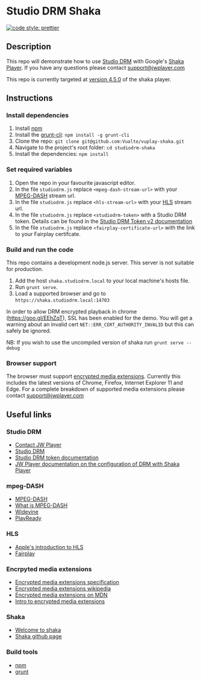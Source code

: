 ﻿# Studio DRM Shaka

[![code style: prettier](https://img.shields.io/badge/code_style-prettier-ff69b4.svg?style=flat-square)](https://github.com/prettier/prettier)

## Description

This repo will demonstrate how to use [Studio DRM](https://developer.jwplayer.com/jwplayer/docs/studio-drm-standalone-getting-started) with Google's [Shaka Player](https://shaka-player-demo.appspot.com/docs/api/tutorial-welcome.html).
If you have any questions please contact <support@jwplayer.com>

This repo is currently targeted at [version 4.5.0](https://github.com/shaka-project/shaka-player/releases/tag/v4.5.0) of the shaka player.

## Instructions

### Install dependencies

1. Install [npm](https://www.npmjs.com/)
2. Install the [grunt-cli](https://www.npmjs.com/package/grunt-cli): `npm install -g grunt-cli`
3. Clone the repo: `git clone git@github.com:Vualto/vuplay-shaka.git`
4. Navigate to the project's root folder: `cd studiodrm-shaka`
5. Install the dependencies: `npm install`

### Set required variables

1. Open the repo in your favourite javascript editor.
2. In the file `studiodrm.js` replace `<mpeg-dash-stream-url>` with your [MPEG-DASH](https://en.wikipedia.org/wiki/Dynamic_Adaptive_Streaming_over_HTTP) stream url.
3. In the file `studiodrm.js` replace `<hls-stream-url>` with your [HLS](https://en.wikipedia.org/wiki/HTTP_Live_Streaming) stream url.
4. In the file `studiodrm.js` replace `<studiodrm-token>` with a Studio DRM token. Details can be found in the [Studio DRM Token v2 documentation](https://developer.jwplayer.com/jwplayer/docs/studio-drm-token-api-v2)
5. In the file `studiodrm.js` replace `<fairplay-certificate-url>` with the link to your Fairplay certifcate.

### Build and run the code

This repo contains a development node.js server. This server is not suitable for production.

1. Add the host `shaka.studiodrm.local` to your local machine's hosts file.
2. Run `grunt serve`.
3. Load a supported browser and go to `https://shaka.studiodrm.local:14703`

In order to allow DRM encrypted playback in chrome (https://goo.gl/EEhZqT), SSL has been enabled for the demo. You will get a warning about an invalid cert `NET::ERR_CERT_AUTHORITY_INVALID` but this can safely be ignored.

NB: If you wish to use the uncompiled version of shaka run `grunt serve --debug`

### Browser support

The browser must support [encrypted media extensions](https://www.w3.org/TR/2016/CR-encrypted-media-20160705/).
Currently this includes the latest versions of Chrome, Firefox, Internet Explorer 11 and Edge.
For a complete breakdown of supported media extensions please contact <support@jwplayer.com>

## Useful links

### Studio DRM

-   [Contact JW Player](https://support.jwplayer.com/)
-   [Studio DRM](https://developer.jwplayer.com/jwplayer/docs/studio-drm-standalone-getting-started)
-   [Studio DRM token documentation](https://developer.jwplayer.com/jwplayer/docs/studio-drm-token-api-v2)
-   [JW Player documentation on the configuration of DRM with Shaka Player](https://developer.jwplayer.com/jwplayer/docs/studio-drm-standalone-web-players#shaka)

### mpeg-DASH

-   [MPEG-DASH](https://en.wikipedia.org/wiki/Dynamic_Adaptive_Streaming_over_HTTP)
-   [What is MPEG-DASH](http://www.streamingmedia.com/Articles/Editorial/What-Is-.../What-is-MPEG-DASH-79041.aspx)
-   [Widevine](http://www.widevine.com/)
-   [PlayReady](https://www.microsoft.com/playready/)

### HLS

-   [Apple's introduction to HLS](https://developer.apple.com/streaming/)
-   [Fairplay](https://developer.apple.com/streaming/fps/)

### Encrpyted media extensions

-   [Encrypted media extensions specification](https://www.w3.org/TR/2016/CR-encrypted-media-20160705/)
-   [Encrypted media extensions wikipedia](https://en.wikipedia.org/wiki/Encrypted_Media_Extensions)
-   [Encrypted media extensions on MDN](https://developer.mozilla.org/en-US/docs/Web/API/Encrypted_Media_Extensions_API)
-   [Intro to encrypted media extensions](https://www.html5rocks.com/en/tutorials/eme/basics/)

### Shaka

-   [Welcome to shaka](https://shaka-player-demo.appspot.com/docs/api/tutorial-welcome.html)
-   [Shaka github page](https://github.com/google/shaka-player)

### Build tools

-   [npm](https://www.npmjs.com/)
-   [grunt](http://gruntjs.com/)
